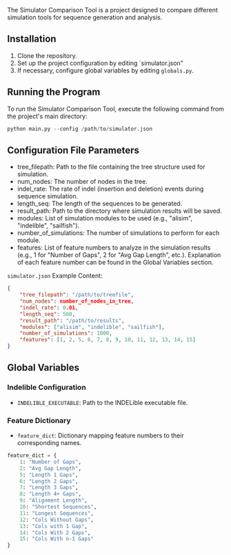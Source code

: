 The Simulator Comparison Tool is a project designed to compare different simulation tools for sequence generation and analysis.

## Installation
1. Clone the repository.
3. Set up the project configuration by editing `simulator.json"
4. If necessary, configure global variables by editing `globals.py`.
   
## Running the Program
To run the Simulator Comparison Tool, execute the following command from the project's main directory:
```python
python main.py --config /path/to/simulator.json
```
## Configuration File Parameters
- tree_filepath: Path to the file containing the tree structure used for simulation.
- num_nodes: The number of nodes in the tree.
- indel_rate: The rate of indel (insertion and deletion) events during sequence simulation.
- length_seq: The length of the sequences to be generated.
- result_path: Path to the directory where simulation results will be saved.
- modules: List of simulation modules to be used (e.g., "alisim", "indelible", "sailfish").
- number_of_simulations: The number of simulations to perform for each module.
- features: List of feature numbers to analyze in the simulation results (e.g., 1 for "Number of Gaps", 2 for "Avg Gap Length", etc.). Explanation of each feature number can be found in the Global Variables section.

`simulator.json` Example Content:
```json
{
    "tree_filepath": "/path/to/treefile",
    "num_nodes": number_of_nodes_in_tree,
    "indel_rate": 0.01,
    "length_seq": 500,
    "result_path": "/path/to/results",
    "modules": ["alisim", "indelible", "sailfish"],
    "number_of_simulations": 1000,
    "features": [1, 2, 5, 6, 7, 8, 9, 10, 11, 12, 13, 14, 15]
}
```

## Global Variables

### Indelible Configuration
- `INDELIBLE_EXECUTABLE`: Path to the INDELible executable file.

### Feature Dictionary
- `feature_dict`: Dictionary mapping feature numbers to their corresponding names.
```python
feature_dict = {
    1: "Number of Gaps",
    2: "Avg Gap Length",
    5: "Length 1 Gaps",
    6: "Length 2 Gaps",
    7: "Length 3 Gaps",
    8: "Length 4+ Gaps",
    9: "Alignment Length",
    10: "Shortest Sequences",
    11: "Longest Sequences",
    12: "Cols Without Gaps",
    13: "Cols with 1 Gap",
    14: "Cols With 2 Gaps",
    15: "Cols With n-1 Gaps"
}
```


